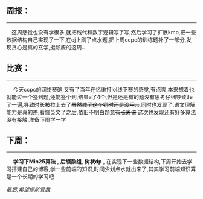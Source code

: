  ## 周报：
 ---
 &#8195;这周感觉也没有学很多,就把线代和数字逻辑写了写,然后学习了扩展kmp,把一些数据结构自己实现了一下,在oj上刷了点水题,把上周ccpc的训练题补了一部分,发现贪心是真的玄学,挺颓废的这周..
 
 ## 比赛：
 ---
 &#8195; 今天ccpc的网络赛确,又有了当年在忆维打lol线下赛的感觉,有点爽,本来想着也就能过一个签到题,还能签个到,结果a了4个,但是还是有的题没有思考仔细导致tle了一遍,导致时长被拉上去了~~虽然减了这个罚时还是没用...~~,同时也发现了,语文理解能力是真的差,看懂英文了之后,依旧不明白题意~~有点离谱~~
这次也发现还有好多算法没有接触,准备下周学一学
 

 ## 下周：
 ---
  &#8195; **学习下Min25算法** , **后缀数组**, **树状dp** , 在实现下一些数据结构,下周开始去学习搭建自己的博客,学一些前端的知识,时间少划点水就出来了,其实学习前端知识算是一个长期的学习吧

  
  
  _最后,希望缪斯爱我_
